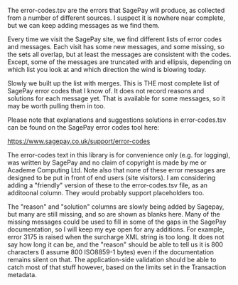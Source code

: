 The error-codes.tsv are the errors that SagePay will produce, as collected from a number of
different sources. I suspect it is nowhere near complete, but we can keep adding messages as
we find them.

Every time we visit the SagePay site, we find different lists of error codes and messages.
Each visit has some new messages, and some missing, so the sets all overlap, but at least
the messages are consistent with the codes. Except, some of the messages are truncated with
and ellipsis, depending on which list you look at and which direction the wind is blowing
today.

Slowly we built up the list with merges. This is THE most complete list of SagePay error
codes that I know of. It does not record reasons and solutions for each message yet. That
is available for some messages, so it may be worth pulling them in too.

Please note that explanations and suggestions solutions in error-codes.tsv can be found
on the SagePay error codes tool here:

https://www.sagepay.co.uk/support/error-codes

The error-codes text in this library is for convenience only (e.g. for logging), was written
by SagePay and no claim of copyright is made by me or Academe Computing Ltd. Note also that
none of these error messages are designed to be put in front of end users (site visitors).
I am considering adding a "friendly" version of these to the error-codes.tsv file, as an
additoonal column. They would probably support placeholders too.

The "reason" and "solution" columns are slowly being added by Sagepay, but many are still
missing, and so are shown as blanks here. Many of the missing messages could be used to
fill in some of the gaps in the SagePay documentation, so I will keep my eye open for
any additions. For example, error 3175 is raised when the surcharge XML string is too long.
It does not say how long it can be, and the "reason" should be able to tell us it is
800 characters (I assume 800 ISO8859-1 bytes) even if the documentation remains silent
on that. The application-side validation should be able to catch most of that stuff
however, based on the limits set in the Transaction metadata.

